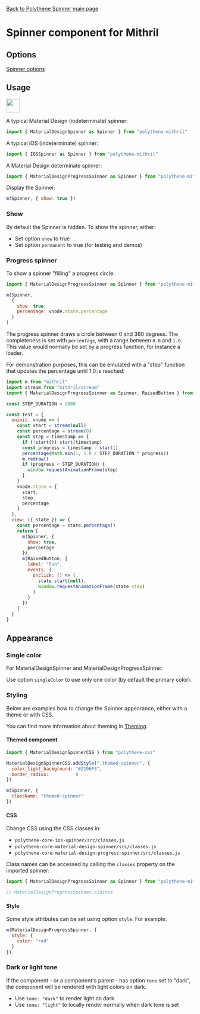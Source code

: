 [Back to Polythene Spinner main page](../spinner.md)

# Spinner component for Mithril


## Options

[Spinner options](../spinner.md)


## Usage

<a href="https://jsfiddle.net/ArthurClemens/hnzvnhxa/" target="_blank"><img src="https://arthurclemens.github.io/assets/polythene/docs/try-out-green.gif" height="36" /></a>

A typical Material Design (indeterminate) spinner:

~~~javascript
import { MaterialDesignSpinner as Spinner } from "polythene-mithril"
~~~

A typical iOS (indeterminate) spinner:

~~~javascript
import { IOSSpinner as Spinner } from "polythene-mithril"
~~~

A Material Design determinate spinner:

~~~javascript
import { MaterialDesignProgressSpinner as Spinner } from "polythene-mithril"
~~~

Display the Spinner:

~~~javascript
m(Spinner, { show: true })
~~~

### Show

By default the Spinner is hidden. To show the spinner, either:

* Set option `show` to true
* Set option `permanent` to true (for testing and demos)

### Progress spinner

To show a spinner "filling" a progress circle:

~~~javascript
import { MaterialDesignProgressSpinner as Spinner } from "polythene-mithril"

m(Spinner,
  {
    show: true,
    percentage: vnode.state.percentage
  }
)
~~~

The progress spinner draws a circle between 0 and 360 degrees. The completeness is set with `percentage`, with a range between `0.0` and `1.0`. This value would normally be set by a progress function, for instance a loader.

For demonstration purposes, this can be emulated with a "step" function that updates the percentage until 1.0 is reached:

~~~javascript
import m from "mithril"
import stream from "mithril/stream"
import { MaterialDesignProgressSpinner as Spinner, RaisedButton } from "polythene-mithril"

const STEP_DURATION = 2000

const Test = {
  oninit: vnode => {
    const start = stream(null)
    const percentage = stream(0)
    const step = timestamp => {
      if (!start()) start(timestamp)
      const progress = timestamp - start()
      percentage(Math.min(1, 1.0 / STEP_DURATION * progress))
      m.redraw()
      if (progress < STEP_DURATION) {
        window.requestAnimationFrame(step)
      }
    }
    vnode.state = {
      start,
      step,
      percentage
    }
  },
  view: ({ state }) => {
    const percentage = state.percentage()
    return [
      m(Spinner, {
        show: true,
        percentage
      }),
      m(RaisedButton, {
        label: "Run",
        events: {
          onclick: () => (
            state.start(null),
            window.requestAnimationFrame(state.step)
          )
        }
      })
    ]
  }
}
~~~


## Appearance

### Single color

For MaterialDesignSpinner and MaterialDesignProgressSpinner.

Use option `singleColor` to use only one color (by default the primary color).

### Styling

Below are examples how to change the Spinner appearance, either with a theme or with CSS.

You can find more information about theming in  [Theming](../../theming.md).

#### Themed component

~~~javascript
import { MaterialDesignSpinnerCSS } from "polythene-css"

MaterialDesignSpinnerCSS.addStyle(".themed-spinner", {
  color_light_background: "#2196F3",
  border_radius:          0
})

m(Spinner, {
  className: "themed-spinner"
})
~~~

#### CSS

Change CSS using the CSS classes in:

* `polythene-core-ios-spinner/src/classes.js`
* `polythene-core-material-design-spinner/src/classes.js`
* `polythene-core-material-design-progress-spinner/src/classes.js`

Class names can be accessed by calling the `classes` property on the imported spinner:

~~~javascript
import { MaterialDesignProgressSpinner as Spinner } from "polythene-mithril"

// MaterialDesignProgressSpinner.classes
~~~

#### Style

Some style attributes can be set using option `style`. For example:

~~~javascript
m(MaterialDesignProgressSpinner, {
  style: {
    color: "red"
  }
})
~~~

### Dark or light tone

If the component - or a component's parent - has option `tone` set to "dark", the component will be rendered with light colors on dark. 

* Use `tone: "dark"` to render light on dark
* Use `tone: "light"` to locally render normally when dark tone is set


